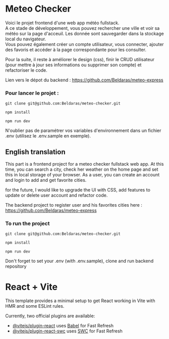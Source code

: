 # Meteo Checker

Voici le projet frontend d'une web app météo fullstack.  
A ce stade de développement, vous pouvez rechercher une ville et voir sa météo sur la page d'acceuil. Les donnée sont sauvegarder dans la stockage local du navigateur.  
Vous pouvez également créer un compte utilisateur, vous connecter, ajouter des favoris et accéder à la page correspondante pour les consulter.

Pour la suite, il reste à améliorer le design (css), finir le CRUD utilisateur (pour mettre à jour ses informations ou supprimer son compte) et refactoriser le code.

Lien vers le dépot du backend : https://github.com/Beldaras/meteo-express

### Pour lancer le projet :

```
git clone git@github.com:Beldaras/meteo-checker.git

npm install

npm run dev
```

N'oublier pas de paramétrer vos variables d'environnement dans un fichier .env (utilisez le .env.sample en exemple).

## English translation

This part is a frontend project for a meteo checker fullstack web app. 
At this time, you can search a city, check her weather on the home page and set this in local storage of your browser.
As a user, you can create an account and login to add and get favorite cities.

for the future, I would like to upgrade the UI with CSS, add features to update or delete user account and refactor code.

The backend project to register user and his favorites cities here : https://github.com/Beldaras/meteo-express

### To run the project

```
git clone git@github.com:Beldaras/meteo-checker.git

npm install

npm run dev
```

Don't forget to set your .env (with .env.sample), clone and run backend repository

# React + Vite

This template provides a minimal setup to get React working in Vite with HMR and some ESLint rules.

Currently, two official plugins are available:

- [@vitejs/plugin-react](https://github.com/vitejs/vite-plugin-react/blob/main/packages/plugin-react/README.md) uses [Babel](https://babeljs.io/) for Fast Refresh
- [@vitejs/plugin-react-swc](https://github.com/vitejs/vite-plugin-react-swc) uses [SWC](https://swc.rs/) for Fast Refresh
